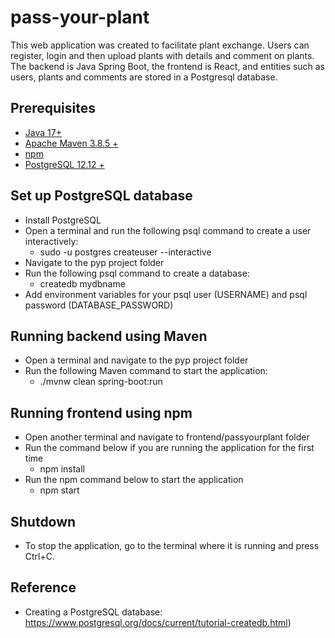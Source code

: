 # pass-your-plant
This web application was created to facilitate plant exchange. Users can register, login and then upload plants with details and comment on plants. The backend is Java Spring Boot, the frontend is React, and entities such as users, plants and comments are stored in a Postgresql database.


## Prerequisites
- [Java 17+](https://www.oracle.com/java/technologies/downloads/#java17)
- [Apache Maven 3.8.5 +](https://maven.apache.org/download.cgi)
- [npm](https://docs.npmjs.com/downloading-and-installing-node-js-and-npm)
- [PostgreSQL 12.12 +](https://www.postgresql.org/download/)

## Set up PostgreSQL database
 - Install PostgreSQL 
 - Open a terminal and run the following psql command to create a user interactively:
   - sudo -u postgres createuser --interactive
 - Navigate to the pyp project folder
 - Run the following psql command to create a database:
   - createdb mydbname
 - Add environment variables for your psql user (USERNAME) and psql password (DATABASE_PASSWORD)

 ## Running backend using Maven
 - Open a terminal and navigate to the pyp project folder
 - Run the following Maven command to start the application:
    - ./mvnw clean spring-boot:run
    
 ## Running frontend using npm
 - Open another terminal and navigate to frontend/passyourplant folder
 - Run the command below if you are running the application for the first time
   - npm install
 - Run the npm command below to start the application
   - npm start

## Shutdown
- To stop the application, go to the terminal where it is running and press Ctrl+C.

## Reference
- Creating a PostgreSQL database: https://www.postgresql.org/docs/current/tutorial-createdb.html)
